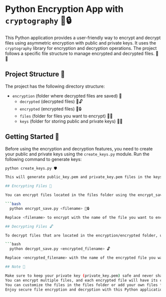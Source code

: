 # Python Encryption App with `cryptography` 🐍🔒

This Python application provides a user-friendly way to encrypt and decrypt files using asymmetric encryption with public and private keys. It uses the `cryptography` library for encryption and decryption operations. The project follows a specific file structure to manage encrypted and decrypted files. 📁🔐

## Project Structure 📂

The project has the following directory structure:

- `encryption` (folder where decrypted files are saved) 📁
  - `decrypted` (decrypted files) 📁🔓
  - `encrypted` (encrypted files) 📁🔒
  - `files` (folder for files you want to encrypt) 📁📄
  - `keys` (folder for storing public and private keys) 📁🔑

## Getting Started 🚀

Before using the encryption and decryption features, you need to create your public and private keys using the `create_keys.py` module. Run the following command to generate keys:

```bash
python create_keys.py 🛡️

This will generate public_key.pem and private_key.pem files in the keys folder.

## Encrypting Files 🔐

You can encrypt files located in the files folder using the encrypt_save.py module. To encrypt a file, use the following command:

```bash
  python encrypt_save.py <filename> 📁🔒

Replace <filename> to encrypt with the name of the file you want to encrypt. The encrypted file will be saved in the encryption/encrypted folder.

## Decrypting Files 🔓

To decrypt files that are located in the encryption/encrypted folder, use the decrypt_save.py module. Run the following command:

```bash
  python decrypt_save.py <encrypted_filename> 🔓

Replace <encrypted_filename> with the name of the encrypted file you want to decrypt. The decrypted file will be saved in the encryption/decrypted folder.

## Note 📝

Make sure to keep your private key (private_key.pem) safe and never share it with others. 🤐🔐
You can encrypt multiple files, and each encrypted file will have its corresponding decrypted version.
You can customize the files in the files folder or add your own files for encryption. 🧾📂
Enjoy secure file encryption and decryption with this Python application! 🎉🔐📂
